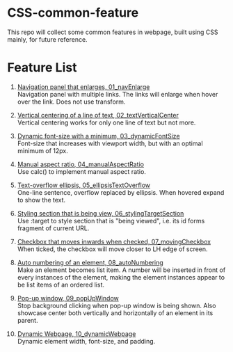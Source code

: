 # CSS-common-feature

This repo will collect some common features in webpage, built using CSS mainly,
for future reference.  

# Feature List

1. <ins>Navigation panel that enlarges, 01_navEnlarge</ins>   
Navigation panel with multiple links. The links will enlarge when hover over the
link. Does not use transform.  

2. <ins>Vertical centering of a line of text, 02_textVerticalCenter</ins>  
    Vertical centering works for only one line of text but not more.  

3. <ins>Dynamic font-size with a minimum, 03_dynamicFontSize</ins>  
Font-size that increases with viewport width, but with an optimal minimum of
12px.  

4. <ins>Manual aspect ratio, 04_manualAspectRatio</ins>  
Use calc() to implement manual aspect ratio.  

5. <ins>Text-overflow ellipsis, 05_ellipsisTextOverflow</ins>  
One-line sentence, overflow replaced by ellipsis. When hovered expand to show
the text.  

6. <ins>Styling section that is being view, 06_stylingTargetSection</ins>  
Use :target to style section that is "being viewed", i.e. its id forms fragment
of current URL.  

7. <ins>Checkbox that moves inwards when checked, 07_movingCheckbox</ins>  
When ticked, the checkbox will move closer to LH edge of screen.  

8. <ins>Auto numbering of an element, 08_autoNumbering</ins>  
Make an element becomes list item. A number will be inserted in front of every
instances of the element, making the element instances appear to be list items
of an ordered list.  

9. <ins>Pop-up window, 09_popUpWindow</ins>  
Stop background clicking when pop-up window is being shown. Also showcase center
both vertically and horizontally of an element in its parent.  

10. <ins>Dynamic Webpage, 10_dynamicWebpage</ins>  
Dynamic element width, font-size, and padding.  